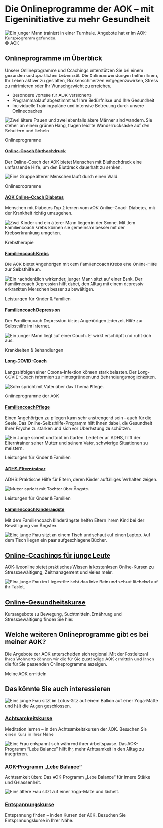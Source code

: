 # Die Onlineprogramme der AOK – mit Eigeninitiative zu mehr Gesundheit

![Ein junger Mann trainiert in einer Turnhalle. Angebote hat er im AOK-Kursprogramm gefunden.](https://www.aok.de/pk/magazin/cms/fileadmin/_processed_/4/6/csm_aok-online-programme_b652b4d1c4.jpg.webp)© AOK

## Onlineprogramme im Überblick

Unsere Onlineprogramme und Coachings unterstützen Sie bei einem gesunden und sportlichen Lebensstil. Die Onlineanwendungen helfen Ihnen, Ihr Leben aktiver zu gestalten, Rückenschmerzen entgegenzuwirken, Stress zu minimieren oder Ihr Wunschgewicht zu erreichen.

- Besondere Vorteile für AOK-Versicherte
- Programmablauf abgestimmt auf Ihre Bedürfnisse und Ihre Gesundheit
- Individuelle Trainingspläne und intensive Betreuung durch unsere Onlinecoaches

![Zwei ältere Frauen und zwei ebenfalls ältere Männer sind wandern. Sie stehen an einem grünen Hang, tragen leichte Wanderrucksäcke auf den Schultern und lächeln.](https://www.aok.de/pk/magazin/cms/fileadmin/_processed_/c/a/csm_online-coach-bluthochdruck_ef9b43c9bd.jpg.webp)

Onlineprogramme

#### [Online-Coach Bluthochdruck](https://www.aok.de/pk/leistungen/online-programme/bluthochdruck-coach/)

Der Online-Coach der AOK bietet Menschen mit Bluthochdruck eine umfassende Hilfe, um den Blutdruck dauerhaft zu senken.

![Eine Gruppe älterer Menschen läuft durch einen Wald.](https://www.aok.de/pk/magazin/cms/fileadmin/_processed_/4/e/csm_online-coach-diabetes_461bb7be9c.jpg.webp)

Onlineprogramme

#### [AOK Online-Coach Diabetes](https://www.aok.de/pk/leistungen/online-programme/diabetes-coach/)

Menschen mit Diabetes Typ 2 lernen vom AOK Online-Coach Diabetes, mit der Krankheit richtig umzugehen.

![Zwei Kinder und ein älterer Mann liegen in der Sonne. Mit dem Familiencoach Krebs können sie gemeinsam besser mit der Krebserkrankung umgehen.](https://www.aok.de/pk/magazin/cms/fileadmin/_processed_/1/b/csm_familiencoach-krebs_eb7afdaebc.jpg.webp)

Krebstherapie

#### [Familiencoach Krebs](https://www.aok.de/pk/leistungen/krebstherapie/familiencoach-krebs/)

Die AOK bietet Angehörigen mit dem Familiencoach Krebs eine Online-Hilfe zur Selbsthilfe an.

![Ein nachdenklich wirkender, junger Mann sitzt auf einer Bank. Der Familiencoach Depression hilft dabei, den Alltag mit einem depressiv erkrankten Menschen besser zu bewältigen.](https://www.aok.de/pk/magazin/cms/fileadmin/_processed_/b/c/csm_familiencoach-depression_f7a29b4963.jpg.webp)

Leistungen für Kinder & Familien

#### [Familiencoach Depression](https://www.aok.de/pk/leistungen/kinder-familien/familiencoach-depression/)

Der Familiencoach Depression bietet Angehörigen jederzeit Hilfe zur Selbsthilfe im Internet.

![Ein junger Mann liegt auf einer Couch. Er wirkt erschöpft und ruht sich aus.](https://www.aok.de/pk/magazin/cms/fileadmin/_processed_/a/d/csm_long-covid_b75d9b1699.jpg.webp)

Krankheiten & Behandlungen

#### [Long-COVID-Coach](https://www.aok.de/pk/long-covid/)

Langzeitfolgen einer Corona-Infektion können stark belasten. Der Long-COVID-Coach informiert zu Hintergründen und Behandlungsmöglichkeiten.

![Sohn spricht mit Vater über das Thema Pflege.](https://www.aok.de/pk/magazin/cms/fileadmin/_processed_/8/8/csm_familiencoach-pflege_e13d0f6bb8.jpg.webp)

Onlineprogramme der AOK

#### [Familiencoach Pflege](https://pflege.aok.de/)

Einen Angehörigen zu pflegen kann sehr anstrengend sein – auch für die Seele. Das Online-Selbsthilfe-Programm hilft Ihnen dabei, die Gesundheit Ihrer Psyche zu stärken und sich vor Überlastung zu schützen.

![Ein Junge schreit und tobt im Garten. Leidet er an ADHS, hilft der Elterntrainer seiner Mutter und seinem Vater, schwierige Situationen zu meistern.](https://www.aok.de/pk/magazin/cms/fileadmin/_processed_/8/e/csm_adhs_72949f1d0c.jpg.webp)

Leistungen für Kinder & Familien

#### [ADHS-Elterntrainer](https://www.aok.de/pk/leistungen/kinder-familien/adhs-elterntrainer/)

ADHS: Praktische Hilfe für Eltern, deren Kinder auffälliges Verhalten zeigen.

![Mutter spricht mit Tochter über Ängste.](https://www.aok.de/pk/magazin/cms/fileadmin/_processed_/e/5/csm_familiencoach-kinderaengste_ee885a2944.jpg.webp)

Leistungen für Kinder & Familien

#### [Familiencoach Kinderängste](https://www.aok.de/pk/leistungen/kinder-familien/coach-kinderaengste/)

Mit dem Familiencoach Kinderängste helfen Eltern ihrem Kind bei der Bewältigung von Ängsten.

![Eine junge Frau sitzt an einem Tisch und schaut auf einen Laptop. Auf dem Tisch liegen ein paar aufgeschlagene Bücher.](https://www.aok.de/pk/magazin/cms/fileadmin/_processed_/1/b/csm_liveonline-coaching_b96d8ae293.jpg.webp)

## [Online-Coachings für junge Leute](https://www.aok.de/pk/gesundheitskurse/online/liveonline/)

AOK-liveonline bietet praktisches Wissen in kostenlosen Online-Kursen zu Stressbewältigung, Zeitmanagement und vieles mehr.

![Eine junge Frau im Liegestütz hebt das linke Bein und schaut lächelnd auf ihr Tablet.](https://www.aok.de/pk/magazin/cms/fileadmin/_processed_/7/7/csm_online-kurse_f2fc272048.jpg.webp)

## [Online-Gesundheitskurse](https://www.aok.de/pk/gesundheitskurse/online/)

Kursangebote zu Bewegung, Suchtmitteln, Ernährung und Stressbewältigung finden Sie hier.

## Welche weiteren Onlineprogramme gibt es bei meiner AOK?

Die Angebote der AOK unterscheiden sich regional. Mit der Postleitzahl Ihres Wohnorts können wir die für Sie zuständige AOK ermitteln und Ihnen die für Sie passenden Onlineprogramme anzeigen.

Meine AOK ermitteln

## Das könnte Sie auch interessieren

![Eine junge Frau sitzt im Lotus-Sitz auf einem Balkon auf einer Yoga-Matte und hält die Augen geschlossen.](https://www.aok.de/pk/magazin/cms/fileadmin/_processed_/a/5/csm_achtsamkeitskurse_a512dc233d.jpg.webp)

### [Achtsamkeitskurse](https://www.aok.de/pk/gesundheitskurse/stressbewaeltigung/achtsamkeitskurs/)

Meditation lernen – in den Achtsamkeitskursen der AOK. Besuchen Sie einen Kurs in Ihrer Nähe.

![Eine Frau entspannt sich während ihrer Arbeitspause. Das AOK-Programm “Lebe Balance” hilft ihr, mehr Achtsamkeit in den Alltag zu integrieren.](https://www.aok.de/pk/magazin/cms/fileadmin/_processed_/9/4/csm_lebe-balance-kurse_c7250ba98b.jpg.webp)

### [AOK-Programm „Lebe Balance“](https://www.aok.de/pk/gesundheitskurse/stressbewaeltigung/lebe-balance/)

Achtsamkeit üben: Das AOK-Programm „Lebe Balance“ für innere Stärke und Gelassenheit.

![Eine ältere Frau sitzt auf einer Yoga-Matte und lächelt.](https://www.aok.de/pk/magazin/cms/fileadmin/_processed_/0/4/csm_entspannungskurse_da10fffc94.jpg.webp)

### [Entspannungskurse](https://www.aok.de/pk/gesundheitskurse/stressbewaeltigung/entspannungskurse/)

Entspannung finden – in den Kursen der AOK. Besuchen Sie Entspannungskurse in Ihrer Nähe.